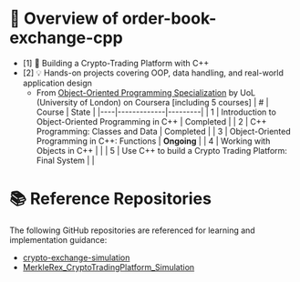 # 🥣 Overview of order-book-exchange-cpp
- [1] 🚀 Building a Crypto-Trading Platform with C++
- [2] 💡 Hands-on projects covering OOP, data handling, and real-world application design
    - From [Object-Oriented Programming Specialization](https://www.coursera.org/specializations/object-oriented-programming-s12n) by UoL (University of London) on Coursera [including 5 courses]
        | #  | Course      | State   |
        |----|-------------|---------|
        | 1  | Introduction to Object-Oriented Programming in C++        | Completed |
        | 2  | C++ Programming: Classes and Data                         | Completed |
        | 3  | Object-Oriented Programming in C++: Functions             | **Ongoing** |
        | 4  | Working with Objects in C++                               |  |
        | 5  | Use C++ to build a Crypto Trading Platform: Final System  |  |


# 📚 Reference Repositories

The following GitHub repositories are referenced for learning and implementation guidance:

- [crypto-exchange-simulation](https://github.com/olich97/crypto-exchange-simulation)
- [MerkleRex_CryptoTradingPlatform_Simulation](https://github.com/mohrsalt/MerkleRex_CryptoTradingPlatform_Simulation)